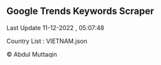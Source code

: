 

## Google Trends Keywords Scraper 
 
Last Update 11-12-2022 , 05:07:48

Country List :
VIETNAM.json



© Abdul Muttaqin 
